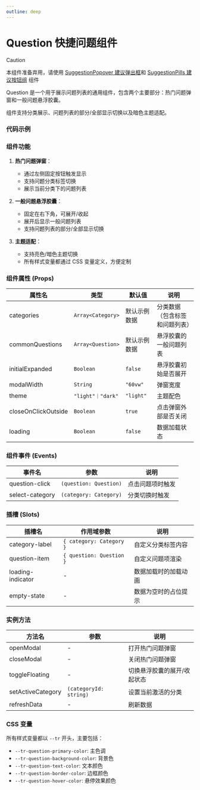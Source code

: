 ```yaml
---
outline: deep
---
```


# Question 快捷问题组件

> [!CAUTION]
> 本组件准备弃用，请使用 [SuggestionPopover 建议弹出框](./suggestion-popover.html)和 [SuggestionPills 建议按钮组](./suggestion-pills.html) 组件

Question 是一个用于展示问题列表的通用组件，包含两个主要部分：热门问题弹窗和一般问题悬浮胶囊。

组件支持分类展示、问题列表的部分/全部显示切换以及暗色主题适配。

### 代码示例

<demo vue="../../demos/question/Base.vue" />

### 组件功能

1. **热门问题弹窗**：

   - 通过左侧固定按钮触发显示
   - 支持问题分类标签切换
   - 展示当前分类下的问题列表

2. **一般问题悬浮胶囊**：

   - 固定在右下角，可展开/收起
   - 展开后显示一般问题列表
   - 支持问题列表的部分/全部显示切换

3. **主题适配**：
   - 支持亮色/暗色主题切换
   - 所有样式变量都通过 CSS 变量定义，方便定制

### 组件属性 (Props)

| 属性名              | 类型              | 默认值       | 说明                           |
| ------------------- | ----------------- | ------------ | ------------------------------ |
| categories          | `Array<Category>` | 默认示例数据 | 分类数据（包含标签和问题列表） |
| commonQuestions     | `Array<Question>` | 默认示例数据 | 悬浮胶囊的一般问题列表         |
| initialExpanded     | `Boolean`         | `false`      | 悬浮胶囊初始是否展开           |
| modalWidth          | `String`          | `"60vw"`     | 弹窗宽度                       |
| theme               | `"light"｜"dark"` | `"light"`    | 主题配色                       |
| closeOnClickOutside | `Boolean`         | `true`       | 点击弹窗外部是否关闭           |
| loading             | `Boolean`         | `false`      | 数据加载状态                   |

### 组件事件 (Events)

| 事件名          | 参数                   | 说明             |
| --------------- | ---------------------- | ---------------- |
| question-click  | `(question: Question)` | 点击问题项时触发 |
| select-category | `(category: Category)` | 分类切换时触发   |

### 插槽 (Slots)

| 插槽名            | 作用域参数               | 说明                 |
| ----------------- | ------------------------ | -------------------- |
| category-label    | `{ category: Category }` | 自定义分类标签内容   |
| question-item     | `{ question: Question }` | 自定义问题项渲染     |
| loading-indicator | -                        | 数据加载时的加载动画 |
| empty-state       | -                        | 数据为空时的占位提示 |

### 实例方法

| 方法名            | 参数                   | 说明                        |
| ----------------- | ---------------------- | --------------------------- |
| openModal         | -                      | 打开热门问题弹窗            |
| closeModal        | -                      | 关闭热门问题弹窗            |
| toggleFloating    | -                      | 切换悬浮胶囊的展开/收起状态 |
| setActiveCategory | `(categoryId: string)` | 设置当前激活的分类          |
| refreshData       | -                      | 刷新数据                    |

### CSS 变量

所有样式变量都以 `--tr` 开头，主要包括：

- `--tr-question-primary-color`: 主色调
- `--tr-question-background-color`: 背景色
- `--tr-question-text-color`: 文本颜色
- `--tr-question-border-color`: 边框颜色
- `--tr-question-hover-color`: 悬停效果颜色
